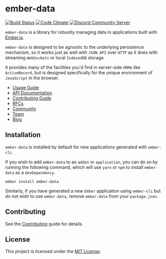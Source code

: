 ember-data
==============================================================================

[![Build Status](https://github.com/emberjs/data/workflows/CI/badge.svg)](https://github.com/emberjs/data/actions?workflow=CI)
[![Code Climate](https://codeclimate.com/github/emberjs/data/badges/gpa.svg)](https://codeclimate.com/github/emberjs/data)
[![Discord Community Server](https://img.shields.io/discord/480462759797063690.svg?logo=discord)](https://discord.gg/zT3asNS)

`ember-data` is a library for robustly managing data in applications built with
[Ember.js](https://github.com/emberjs/ember.js/).

`ember-data` is designed to be agnostic to the underlying persistence
mechanism, so it works just as well with `JSON API` over `HTTP` as it does
with streaming `WebSockets` or local `IndexedDB` storage.

It provides many of the facilities you'd find in server-side `ORM`s like
`ActiveRecord`, but is designed specifically for the unique environment of
`JavaScript` in the browser.

- [Usage Guide](https://guides.emberjs.com/release/models/)
- [API Documentation](https://emberjs.com/api/ember-data/release/modules/ember-data)
- [Contributing Guide](./CONTRIBUTING.md)
- [RFCs](https://github.com/emberjs/rfcs/labels/T-ember-data)
- [Community](https://emberjs.com/community)
- [Team](https://emberjs.com/team)
- [Blog](https://emberjs.com/blog)


Installation
------------------------------------------------------------------------------

`ember-data` is installed by default for new applications generated with `ember-cli`.

If you wish to add `ember-data` to an `addon` or `application`, you can do so by running
the following command, which will use `yarn` or `npm` to install `ember-data` as a `devDependency`.

```no-highlight
ember install ember-data
```

Similarly, if you have generated a new `Ember` application using `ember-cli` but do 
not wish to use `ember-data`, remove `ember-data` from your `package.json`.


Contributing
------------------------------------------------------------------------------

See the [Contributing](CONTRIBUTING.md) guide for details.


License
------------------------------------------------------------------------------

This project is licensed under the [MIT License](LICENSE.md).
